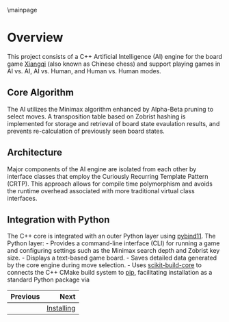 \mainpage


# Overview

This project consists of a C++ Artificial Intelligence (AI) engine for the board game [Xiangqi](https://en.wikipedia.org/wiki/Xiangqi) (also known as Chinese chess) and support playing games in AI vs. AI, AI vs. Human, and Human vs. Human modes.


## Core Algorithm

The AI utilizes the Minimax algorithm enhanced by Alpha-Beta pruning to select moves. A transposition table based on Zobrist hashing is implemented for storage and retrieval of board state evaulation results, and prevents re-calculation of previously seen board states.


## Architecture

Major components of the AI engine are isolated from each other by interface classes that employ the Curiously Recurring Template Pattern (CRTP). This approach allows for compile time polymorphism and avoids the runtime overhead associated with more traditional virtual class interfaces.



## Integration with Python

The C++ core is integrated with an outer Python layer using [pybind11](https://github.com/pybind/pybind11). The Python layer:
    - Provides a command-line interface (CLI) for running a game and configuring settings such as the Minimax search depth and Zobrist key size.
    - Displays a text-based game board.
    - Saves detailed data generated by the core engine during move selection.
    - Uses [scikit-build-core](https://github.com/scikit-build/scikit-build-core) to connects the C++ CMake build system to [pip](https://pip.pypa.io/en/stable/), facilitating installation as a standard Python package via


<div class="section_buttons">
 
| Previous          |                              Next |
|:------------------|----------------------------------:|
|                   | [Installing](02_installing.md) |
 
</div>

